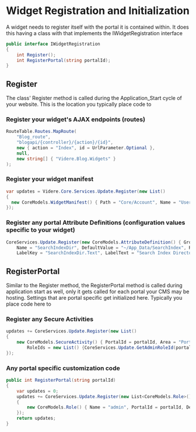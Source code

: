 # Widget Registration and Initialization

A widget needs to register itself with the portal it is contained within.  It does this having a class with that implements the IWidgetRegistration interface

``` csharp
public interface IWidgetRegistration
{
    int Register();
    int RegisterPortal(string portalId);
}
```

## Register
The class' Register method is called during the Application_Start cycle of your website.  This is the location you typically place code to 

### Register your widget's AJAX endpoints (routes)

``` csharp
RouteTable.Routes.MapRoute(
    "Blog_route",
    "blogapi/{controller}/{action}/{id}",
    new { action = "Index", id = UrlParameter.Optional },
    null,
    new string[] { "Videre.Blog.Widgets" }
);
```

### Register your widget manifest
``` csharp
var updates = Videre.Core.Services.Update.Register(new List()
{
  new CoreModels.WidgetManifest() { Path = "Core/Account", Name = "UserProfile", Title = "User Profile", Category = "Account" }
});
```

### Register any portal Attribute Definitions (configuration values specific to your widget)

``` csharp
CoreServices.Update.Register(new CoreModels.AttributeDefinition() { GroupName = "Core", 
    Name = "SearchIndexDir", DefaultValue = "~/App_Data/SearchIndex", Required = true, 
    LabelKey = "SearchIndexDir.Text", LabelText = "Search Index Directory" });
```

## RegisterPortal
Similar to the Register method, the RegisterPortal method is called during application start as well, only it gets called for each portal your CMS may be hosting.  Settings that are portal specific get initialized here.  Typically you place code here to 

### Register any Secure Activities

``` csharp
updates += CoreServices.Update.Register(new List()
{
    new CoreModels.SecureActivity() { PortalId = portalId, Area = "Portal", Name = "Administration", 
        RoleIds = new List() {CoreServices.Update.GetAdminRoleId(portalId)} }
});
```
### Any portal specific customization code
``` csharp
public int RegisterPortal(string portalId)
{
    var updates = 0;
    updates += CoreServices.Update.Register(new List<CoreModels.Role>()
    {
        new CoreModels.Role() { Name = "admin", PortalId = portalId, Description = "Administrative Priviledges" }
    });
    return updates;        
}
```
